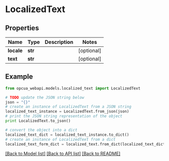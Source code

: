 # LocalizedText


## Properties
Name | Type | Description | Notes
------------ | ------------- | ------------- | -------------
**locale** | **str** |  | [optional] 
**text** | **str** |  | [optional] 

## Example

```python
from opcua_webapi.models.localized_text import LocalizedText

# TODO update the JSON string below
json = "{}"
# create an instance of LocalizedText from a JSON string
localized_text_instance = LocalizedText.from_json(json)
# print the JSON string representation of the object
print LocalizedText.to_json()

# convert the object into a dict
localized_text_dict = localized_text_instance.to_dict()
# create an instance of LocalizedText from a dict
localized_text_form_dict = localized_text.from_dict(localized_text_dict)
```
[[Back to Model list]](../README.md#documentation-for-models) [[Back to API list]](../README.md#documentation-for-api-endpoints) [[Back to README]](../README.md)


